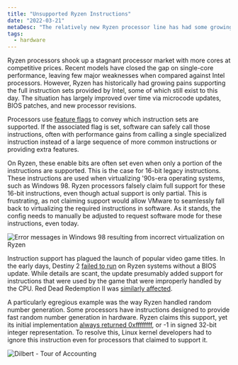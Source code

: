 ```yaml
---
title: "Unsupported Ryzen Instructions"
date: "2022-03-21"
metaDesc: "The relatively new Ryzen processor line has had some growing pains with instruction support."
tags:
  - hardware
---
```


Ryzen processors shook up a stagnant processor market with more cores at competitive prices. Recent models have closed the gap on single-core performance, leaving few major weaknesses when compared against Intel processors. However, Ryzen has historically had growing pains supporting the full instruction sets provided by Intel, some of which still exist to this day. The situation has largely improved over time via microcode updates, BIOS patches, and new processor revisions.

Processors use [feature flags](https://en.wikipedia.org/wiki/CPUID#EAX=1:_Processor_Info_and_Feature_Bits) to convey which instruction sets are supported. If the associated flag is set, software can safely call those instructions, often with performance gains from calling a single specialized instruction instead of a large sequence of more common instructions or providing extra features. 

On Ryzen, these enable bits are often set even when only a portion of the instructions are supported. This is the case for 16-bit legacy instructions. These instructions are used when virtualizing '90s-era operating systems, such as Windows 98. Ryzen processors falsely claim full support for these 16-bit instructions, even though actual support is only partial. This is frustrating, as not claiming support would allow VMware to seamlessly fall back to virtualizing the required instructions in software. As it stands, the config needs to manually be adjusted to request software mode for these instructions, even today.

![Error messages in Windows 98 resulting from incorrect virtualization on Ryzen](/assets/images/Ryzen-Win98.png "A Windows 98 VM running on a Ryzen processor")

Instruction support has plagued the launch of popular video game titles. In the early days, Destiny 2 [failed to run](https://www.forbes.com/sites/jasonevangelho/2019/07/12/amd-motherboard-patch-ryzen-3000-customers-affected-by-destiny-2-and-linux-boot-problems/#56f47f0e16b8) on Ryzen systems without a BIOS update. While details are scant, the update presumably added support for instructions that were used by the game that were improperly handled by the CPU. Red Dead Redemption II was [similarly affected](https://old.reddit.com/r/reddeadredemption/comments/dsezeq/rockstar_games_launcher_crash_list_of_all/).

<!-- Other times, an instruction is supported, but only via microcode. Microcode is software at the processor level, which is often slower than proper hardware support. In the case of the (TODO) instruction, software supports it for a performance boost but falls back to several simpler instructions without support. Unfortunately, this instruction's microcode implementation is slow enough that it would be faster to simply act as though it was unsupported.  -->

A particularly egregious example was the way Ryzen handled random number generation. Some processors have instructions designed to provide fast random number generation in hardware. Ryzen claims this support, yet its initial implementation [always returned 0xffffffff](https://arstechnica.com/gadgets/2019/10/how-a-months-old-amd-microcode-bug-destroyed-my-weekend/), or -1 in signed 32-bit integer representation. To resolve this, Linux kernel developers had to ignore this instruction even for processors that claimed to support it. 

![Dilbert - Tour of Accounting](/assets/images/Dilbert-RNG.gif "Dilbert by Scott Adams, October 25, 2001")